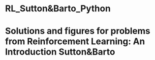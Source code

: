 # RL_Sutton&Barto_Python
# Solutions and figures for problems from Reinforcement Learning: An Introduction Sutton&Barto
